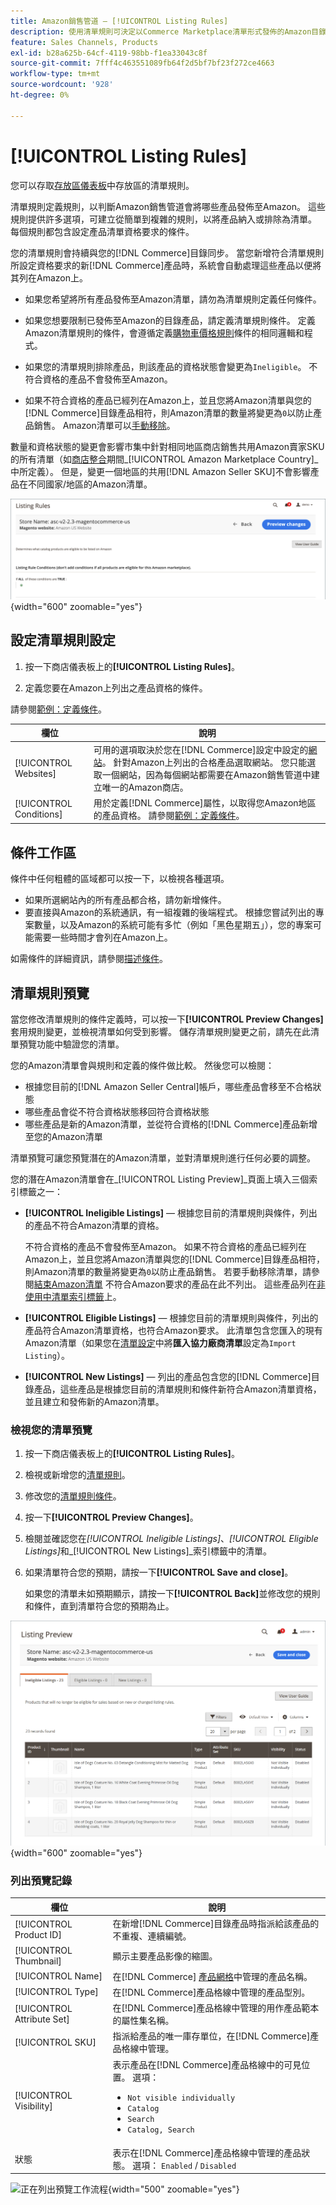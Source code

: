 ```yaml
---
title: Amazon銷售管道 — [!UICONTROL Listing Rules]
description: 使用清單規則可決定以Commerce Marketplace清單形式發佈的Amazon目錄產品。
feature: Sales Channels, Products
exl-id: b28a625b-64cf-4119-98bb-f1ea33043c8f
source-git-commit: 7fff4c463551089fb64f2d5bf7bf23f272ce4663
workflow-type: tm+mt
source-wordcount: '928'
ht-degree: 0%

---
```


# [!UICONTROL Listing Rules]

您可以存取[存放區儀表板](./amazon-store-dashboard.md)中存放區的清單規則。

清單規則定義規則，以判斷Amazon銷售管道會將哪些產品發佈至Amazon。 這些規則提供許多選項，可建立從簡單到複雜的規則，以將產品納入或排除為清單。 每個規則都包含設定產品清單資格要求的條件。

您的清單規則會持續與您的[!DNL Commerce]目錄同步。 當您新增符合清單規則所設定資格要求的新[!DNL Commerce]產品時，系統會自動處理這些產品以便將其列在Amazon上。

- 如果您希望將所有產品發佈至Amazon清單，請勿為清單規則定義任何條件。

- 如果您想要限制已發佈至Amazon的目錄產品，請定義清單規則條件。 定義Amazon清單規則的條件，會遵循定義[購物車價格規則](https://experienceleague.adobe.com/docs/commerce-admin/marketing/promotions/cart-rules/price-rules-cart.html)條件的相同邏輯和程式。

- 如果您的清單規則排除產品，則該產品的資格狀態會變更為`Ineligible`。 不符合資格的產品不會發佈至Amazon。

- 如果不符合資格的產品已經列在Amazon上，並且您將Amazon清單與您的[!DNL Commerce]目錄產品相符，則Amazon清單的數量將變更為`0`以防止產品銷售。 Amazon清單可以[手動移除](./end-listings-manually.md)。

數量和資格狀態的變更會影響市集中針對相同地區商店銷售共用Amazon賣家SKU的所有清單（如[商店整合](./store-integration.md)期間&#x200B;_[!UICONTROL Amazon Marketplace Country]_中所定義）。 但是，變更一個地區的共用[!DNL Amazon Seller SKU]不會影響產品在不同國家/地區的Amazon清單。

![清單規則](assets/ob-listing-rules.png){width="600" zoomable="yes"}

## 設定清單規則設定

1. 按一下商店儀表板上的&#x200B;**[!UICONTROL Listing Rules]**。

1. 定義您要在Amazon上列出之產品資格的條件。

請參閱[範例：定義條件](./ob-define-condition-example.md)。

| 欄位 | 說明 |
|-------------------------|---------------------------------------------------------------------------------------------------------------------------------------------------------------------------------------------------------------------------------------------------------------------------------------------------------------------------------------------------------------------------------------|
| [!UICONTROL Websites] | 可用的選項取決於您在[!DNL Commerce]設定中設定的[網站](https://experienceleague.adobe.com/docs/commerce-admin/start/setup/websites-stores-views.html)。 針對Amazon上列出的合格產品選取網站。 您只能選取一個網站，因為每個網站都需要在Amazon銷售管道中建立唯一的Amazon商店。 |
| [!UICONTROL Conditions] | 用於定義[!DNL Commerce]屬性，以取得您Amazon地區的產品資格。 請參閱[範例：定義條件](./ob-define-condition-example.md)。 |

## 條件工作區

條件中任何粗體的區域都可以按一下，以檢視各種選項。

- 如果所選網站內的所有產品都合格，請勿新增條件。
- 要直接與Amazon的系統通訊，有一組複雜的後端程式。 根據您嘗試列出的專案數量，以及Amazon的系統可能有多忙（例如「黑色星期五」），您的專案可能需要一些時間才會列在Amazon上。

如需條件的詳細資訊，請參閱[描述條件](https://experienceleague.adobe.com/docs/commerce-admin/marketing/promotions/cart-rules/price-rules-cart.html)。

## 清單規則預覽

當您修改清單規則的條件定義時，可以按一下&#x200B;**[!UICONTROL Preview Changes]**&#x200B;套用規則變更，並檢視清單如何受到影響。 儲存清單規則變更之前，請先在此清單預覽功能中驗證您的清單。

您的Amazon清單會與規則和定義的條件做比較。 然後您可以檢閱：

- 根據您目前的[!DNL Amazon Seller Central]帳戶，哪些產品會移至不合格狀態
- 哪些產品會從不符合資格狀態移回符合資格狀態
- 哪些產品是新的Amazon清單，並從符合資格的[!DNL Commerce]產品新增至您的Amazon清單

清單預覽可讓您預覽潛在的Amazon清單，並對清單規則進行任何必要的調整。

您的潛在Amazon清單會在&#x200B;_[!UICONTROL Listing Preview]_頁面上填入三個索引標籤之一：

- **[!UICONTROL Ineligible Listings]** — 根據您目前的清單規則與條件，列出的產品不符合Amazon清單的資格。

  不符合資格的產品不會發佈至Amazon。 如果不符合資格的產品已經列在Amazon上，並且您將Amazon清單與您的[!DNL Commerce]目錄產品相符，則Amazon清單的數量將變更為`0`以防止產品銷售。 若要手動移除清單，請參閱[結束Amazon清單](./end-listings-manually.md) 不符合Amazon要求的產品在此不列出。 這些產品列在[非使用中清單索引標籤](./inactive-listings.md)上。

- **[!UICONTROL Eligible Listings]** — 根據您目前的清單規則與條件，列出的產品符合Amazon清單資格，也符合Amazon要求。 此清單包含您匯入的現有Amazon清單（如果您在[清單設定](./third-party-listing-settings.md)中將&#x200B;**匯入協力廠商清單**&#x200B;設定為`Import Listing`）。

- **[!UICONTROL New Listings]** — 列出的產品包含您的[!DNL Commerce]目錄產品，這些產品是根據您目前的清單規則和條件新符合Amazon清單資格，並且建立和發佈新的Amazon清單。

### 檢視您的清單預覽

1. 按一下商店儀表板上的&#x200B;**[!UICONTROL Listing Rules]**。

1. 檢視或新增您的[清單規則](./listing-rules.md)。

1. 修改您的[清單規則條件](./ob-define-condition-example.md)。

1. 按一下&#x200B;**[!UICONTROL Preview Changes]**。

1. 檢閱並確認您在&#x200B;_[!UICONTROL Ineligible Listings]_、_[!UICONTROL Eligible Listings]_&#x200B;和&#x200B;_[!UICONTROL New Listings]_索引標籤中的清單。

1. 如果清單符合您的預期，請按一下&#x200B;**[!UICONTROL Save and close]**。

   如果您的清單未如預期顯示，請按一下&#x200B;**[!UICONTROL Back]**&#x200B;並修改您的規則和條件，直到清單符合您的預期為止。

![清單規則預覽](assets/amazon-listing-rule-preview.png){width="600" zoomable="yes"}

### 列出預覽記錄

| 欄位 | 說明 |
|----------------------------|---------------------------------------------------------------------------------------------------------------------------------------------------------------------------------------------------------|
| [!UICONTROL Product ID] | 在新增[!DNL Commerce]目錄產品時指派給該產品的不重複、連續編號。 |
| [!UICONTROL Thumbnail] | 顯示主要產品影像的縮圖。 |
| [!UICONTROL Name] | 在[!DNL Commerce] [產品網格](https://experienceleague.adobe.com/docs/commerce-admin/catalog/products/products-list.html)中管理的產品名稱。 |
| [!UICONTROL Type] | 在[!DNL Commerce]產品格線中管理的產品型別。 |
| [!UICONTROL Attribute Set] | 在[!DNL Commerce]產品格線中管理的用作產品範本的屬性集名稱。 |
| [!UICONTROL SKU] | 指派給產品的唯一庫存單位，在[!DNL Commerce]產品格線中管理。 |
| [!UICONTROL Visibility] | 表示產品在[!DNL Commerce]產品格線中的可見位置。 選項：<ul><li>`Not visible individually`</li><li>`Catalog`</li><li>`Search`</li><li>`Catalog, Search`</li></ul> |
| 狀態 | 表示在[!DNL Commerce]產品格線中管理的產品狀態。 選項： `Enabled` / `Disabled` |

![正在列出預覽工作流程](assets/listing-preview-flowchart.png){width="500" zoomable="yes"}
